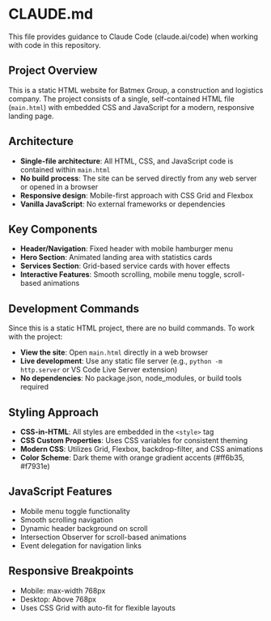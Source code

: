 # CLAUDE.md

This file provides guidance to Claude Code (claude.ai/code) when working with code in this repository.

## Project Overview

This is a static HTML website for Batmex Group, a construction and logistics company. The project consists of a single, self-contained HTML file (`main.html`) with embedded CSS and JavaScript for a modern, responsive landing page.

## Architecture

- **Single-file architecture**: All HTML, CSS, and JavaScript code is contained within `main.html`
- **No build process**: The site can be served directly from any web server or opened in a browser
- **Responsive design**: Mobile-first approach with CSS Grid and Flexbox
- **Vanilla JavaScript**: No external frameworks or dependencies

## Key Components

- **Header/Navigation**: Fixed header with mobile hamburger menu
- **Hero Section**: Animated landing area with statistics cards
- **Services Section**: Grid-based service cards with hover effects
- **Interactive Features**: Smooth scrolling, mobile menu toggle, scroll-based animations

## Development Commands

Since this is a static HTML project, there are no build commands. To work with the project:

- **View the site**: Open `main.html` directly in a web browser
- **Live development**: Use any static file server (e.g., `python -m http.server` or VS Code Live Server extension)
- **No dependencies**: No package.json, node_modules, or build tools required

## Styling Approach

- **CSS-in-HTML**: All styles are embedded in the `<style>` tag
- **CSS Custom Properties**: Uses CSS variables for consistent theming
- **Modern CSS**: Utilizes Grid, Flexbox, backdrop-filter, and CSS animations
- **Color Scheme**: Dark theme with orange gradient accents (#ff6b35, #f7931e)

## JavaScript Features

- Mobile menu toggle functionality
- Smooth scrolling navigation
- Dynamic header background on scroll
- Intersection Observer for scroll-based animations
- Event delegation for navigation links

## Responsive Breakpoints

- Mobile: max-width 768px
- Desktop: Above 768px
- Uses CSS Grid with auto-fit for flexible layouts